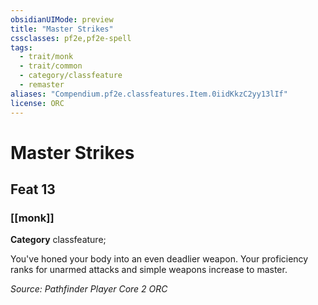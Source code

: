 ```yaml
---
obsidianUIMode: preview
title: "Master Strikes"
cssclasses: pf2e,pf2e-spell
tags:
  - trait/monk
  - trait/common
  - category/classfeature
  - remaster
aliases: "Compendium.pf2e.classfeatures.Item.0iidKkzC2yy13lIf"
license: ORC
---
```

# Master Strikes
## Feat 13
### [[monk]]

**Category** classfeature; 




You've honed your body into an even deadlier weapon. Your proficiency ranks for unarmed attacks and simple weapons increase to master.

*Source: Pathfinder Player Core 2*
*ORC*